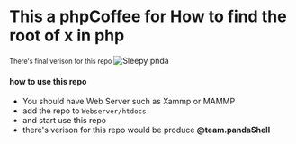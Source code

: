# This a phpCoffee for How to find the root of x in php  
<small> There's final verison for this repo </small>
![Sleepy pnda](https://lh3.googleusercontent.com/VaUHXNhsZCjb6Toz4j7q6x4st4CggfF5ljhGDw-n1AZM_8dc3AkFMW1qyfE57pmnWqsiLdIQHPnvkk-N__4QSxaj9DHEitg4MH7iWLx3xLgzLHdribtKyF5Q3HHsDzXrbQ-ObNfGEIhVjz1uHoaxEjYxWn9ezoDJEbIu8XLdLlKy9kLVz9c8qD0k29NT0NM5mzrMrIH9Dr7Y7p7ypwt-3z7HMMsYyTaG9X3-5HSA50nWSbgdu44gHrxT9jFdrQOWKMZex99CpnDI74DAynB4kLM_3TPxPVhxoO8OoPAGvQv9zvOGnE0VFm2Ul0i1n3zKpVGT_fEqwp6ZDbKizR4svnzVRDN06DnhrOfq8IvrgI-bnqpLNtBmdKLjXzzOamDQXuaYC0XbfmEoGn2T3vUAcA1g0ZqDIlAXvQXIoIvcKwBJaFRmo27iP3M2RfIF65B5l5ioSHAElkf0B3HgLmIRetUVHfzwRtWY-a3nw_XNB0gcP_eSCJxfJeGAfp-OHeuSzWHiC-dIe0S5s7gqv-3-W-VKmvgX4oQKtJ3ph0hsfjMNwh583zBd3JCToD1Wc53WKN9qz31nayQO6qZghcxF3-E4e4m2CdNe-2C9YCBqoGsKBlvBC-gxgDp3IojJJ9A2bSWT-7geeC9NKqweSqqiMUdNtxS-8w6jX5RG_1vrW3R477meL9kJu2qDSf6u5tlSiMYAHeZZ8aHpCxh3VjbqVE33Qu0Oi2AZpNWUAlnFOV8roa2hgt_Lx-7N7FlbcnX-Qpij6fgxjlmN62qLZUGO6-FyGsH3Dg4oAP31lNhhh47Um9bVdNEGacxv891DKPbEj4_zV7GHCB1Ltckl2qYzhAqQURoGsTxl2fz00QaIoEvpfCO238RzZ7QMXGi1cUpCc7ZEepGCrH56w5ZS6uqBRVTHGCPB2hZRlIrYLB2NtsL0=s250-k-rw-no)
#### how to use this repo 
- You should have Web Server such as Xammp or MAMMP
- add the repo to `Webserver/htdocs`
- and start use this repo 
- there's verison for this repo would be produce **@team.pandaShell** 


